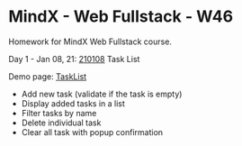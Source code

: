 # MindX - Web Fullstack - W46
Homework for MindX Web Fullstack course.

Day 1 - Jan 08, 21: [210108](210108) Task List

Demo page: [TaskList](https://nguyennganhi.github.io/mindx-web-fullstack-w46/210108/TaskList)

* Add new task (validate if the task is empty)
* Display added tasks in a list
* Filter tasks by name
* Delete individual task
* Clear all task with popup confirmation
